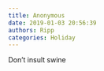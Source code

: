 ```yaml
---
title: Anonymous
date: 2019-01-03 20:56:39
authors: Ripp
categories: Holiday
---
```


 Don’t insult swine